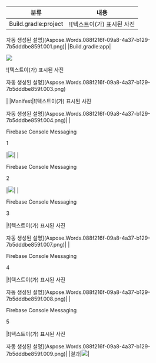 ﻿|**분류**|**내용**|
| :-: | :-: |
|Build.gradle:project|![텍스트이(가) 표시된 사진

자동 생성된 설명](Aspose.Words.088f216f-09a8-4a37-b129-7b5dddbe859f.001.png)|
|Build.gradle:app|<p>![](Aspose.Words.088f216f-09a8-4a37-b129-7b5dddbe859f.002.png)</p><p>![텍스트이(가) 표시된 사진

자동 생성된 설명](Aspose.Words.088f216f-09a8-4a37-b129-7b5dddbe859f.003.png)</p>|
|Manifest|![텍스트이(가) 표시된 사진

자동 생성된 설명](Aspose.Words.088f216f-09a8-4a37-b129-7b5dddbe859f.004.png)|
|<p>Firebase Console Messaging</p><p>1</p>|![](Aspose.Words.088f216f-09a8-4a37-b129-7b5dddbe859f.005.png)|
|<p>Firebase Console Messaging</p><p>2</p>|![](Aspose.Words.088f216f-09a8-4a37-b129-7b5dddbe859f.006.png)|
|<p>Firebase Console Messaging</p><p>3</p>|![텍스트이(가) 표시된 사진

자동 생성된 설명](Aspose.Words.088f216f-09a8-4a37-b129-7b5dddbe859f.007.png)|
|<p>Firebase Console Messaging</p><p>4</p>|![텍스트이(가) 표시된 사진

자동 생성된 설명](Aspose.Words.088f216f-09a8-4a37-b129-7b5dddbe859f.008.png)|
|<p>Firebase Console Messaging</p><p>5</p>|![텍스트이(가) 표시된 사진

자동 생성된 설명](Aspose.Words.088f216f-09a8-4a37-b129-7b5dddbe859f.009.png)|
|결과|![](Aspose.Words.088f216f-09a8-4a37-b129-7b5dddbe859f.010.jpeg)|

